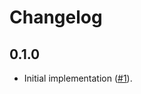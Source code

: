 Changelog
=========

0.1.0
-----

* Initial implementation ([#1]).

[#1]: https://github.com/bem-sdk/bem-entity-name/issue/1
